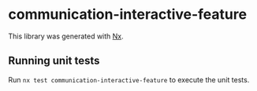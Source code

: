 # communication-interactive-feature

This library was generated with [Nx](https://nx.dev).

## Running unit tests

Run `nx test communication-interactive-feature` to execute the unit tests.
